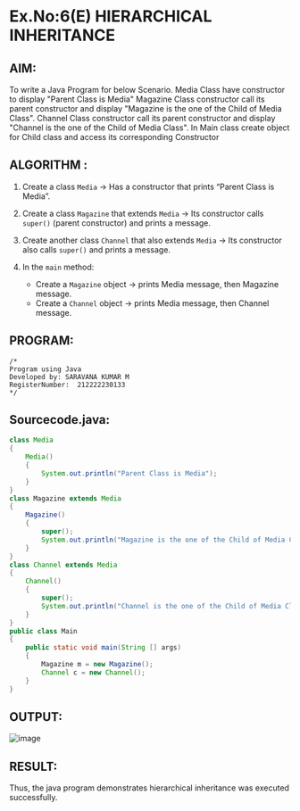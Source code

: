 # Ex.No:6(E) HIERARCHICAL INHERITANCE

## AIM:
To write a Java Program for below Scenario. Media Class have constructor to display "Parent Class is Media" Magazine Class constructor call its parent constructor and display "Magazine is the one of the Child of Media Class". Channel Class constructor call its parent constructor and display "Channel is the one of the Child of Media Class". In Main class create object for Child class and access its corresponding Constructor
## ALGORITHM :

1. Create a class `Media`
   → Has a constructor that prints “Parent Class is Media”.

2. Create a class `Magazine` that extends `Media`
   → Its constructor calls `super()` (parent constructor) and prints a message.

3. Create another class `Channel` that also extends `Media`
   → Its constructor also calls `super()` and prints a message.

4. In the `main` method:

   * Create a `Magazine` object → prints Media message, then Magazine message.
   * Create a `Channel` object → prints Media message, then Channel message.

## PROGRAM:
 ```
/*
Program using Java
Developed by: SARAVANA KUMAR M
RegisterNumber:  212222230133
*/
```

## Sourcecode.java:
```java
class Media
{
    Media()
    {
        System.out.println("Parent Class is Media");
    }
}
class Magazine extends Media
{
    Magazine()
    {
        super();
        System.out.println("Magazine is the one of the Child of Media Class");
    }
}
class Channel extends Media
{
    Channel()
    {
        super();
        System.out.println("Channel is the one of the Child of Media Class");
    }
}
public class Main
{
    public static void main(String [] args)
    {
        Magazine m = new Magazine();
        Channel c = new Channel();
    }
}
```
## OUTPUT:

![image](https://github.com/user-attachments/assets/ff5598d1-12f4-4e52-91da-3bdb16b0700a)


## RESULT:

Thus, the java program demonstrates hierarchical inheritance was executed successfully. 